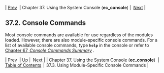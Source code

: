 | [Prev](operations)  | Chapter 37. Using the System Console (**ec_console**) |  [Next](module_specific_console_commands.using) |

## 37.2. Console Commands

Most console commands are available for use regardless of the modules loaded. However, there are also module-specific console commands. For a list of available console commands, type **`help`** in the console or refer to [Chapter 67, *Console Commands Summary*](console_commands "Chapter 67. Console Commands Summary") .

| [Prev](operations)  | [Up](operations) |  [Next](module_specific_console_commands.using) |
| Chapter 37. Using the System Console (**ec_console**)  | [Table of Contents](index) |  37.3. Using Module-Specific Console Commands |

